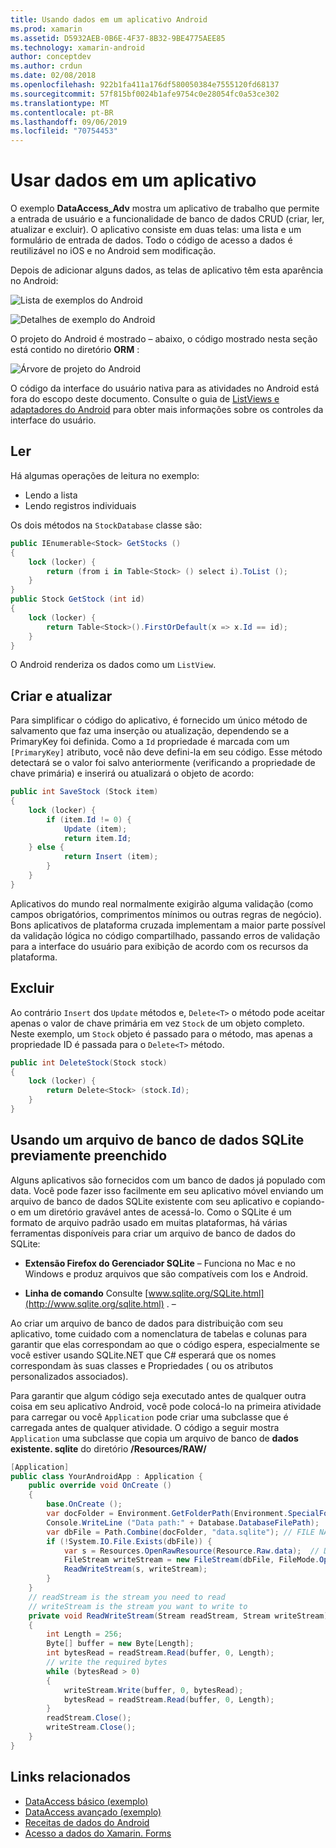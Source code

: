 ```yaml
---
title: Usando dados em um aplicativo Android
ms.prod: xamarin
ms.assetid: D5932AEB-0B6E-4F37-8B32-9BE4775AEE85
ms.technology: xamarin-android
author: conceptdev
ms.author: crdun
ms.date: 02/08/2018
ms.openlocfilehash: 922b1fa411a176df580050384e7555120fd68137
ms.sourcegitcommit: 57f815bf0024b1afe9754c0e28054fc0a53ce302
ms.translationtype: MT
ms.contentlocale: pt-BR
ms.lasthandoff: 09/06/2019
ms.locfileid: "70754453"
---
```

# <a name="using-data-in-an-app"></a>Usar dados em um aplicativo

O exemplo **DataAccess_Adv** mostra um aplicativo de trabalho que permite a entrada de usuário e a funcionalidade de banco de dados CRUD (criar, ler, atualizar e excluir). O aplicativo consiste em duas telas: uma lista e um formulário de entrada de dados. Todo o código de acesso a dados é reutilizável no iOS e no Android sem modificação.

Depois de adicionar alguns dados, as telas de aplicativo têm esta aparência no Android:

![Lista de exemplos do Android](using-data-in-an-app-images/image11.png "Lista de exemplos do Android")

![Detalhes de exemplo do Android](using-data-in-an-app-images/image12.png "Detalhes de exemplo do Android")

O projeto do Android é mostrado &ndash; abaixo, o código mostrado nesta seção está contido no diretório **ORM** :

![Árvore de projeto do Android](using-data-in-an-app-images/image14.png "Árvore de projeto do Android")

O código da interface do usuário nativa para as atividades no Android está fora do escopo deste documento. Consulte o guia de [ListViews e adaptadores do Android](~/android/user-interface/layouts/list-view/index.md) para obter mais informações sobre os controles da interface do usuário.

## <a name="read"></a>Ler

Há algumas operações de leitura no exemplo:

- Lendo a lista
- Lendo registros individuais

Os dois métodos na `StockDatabase` classe são:

```csharp
public IEnumerable<Stock> GetStocks ()
{
    lock (locker) {
        return (from i in Table<Stock> () select i).ToList ();
    }
}
public Stock GetStock (int id)
{
    lock (locker) {
        return Table<Stock>().FirstOrDefault(x => x.Id == id);
    }
}
```

O Android renderiza os dados como um `ListView`.

## <a name="create-and-update"></a>Criar e atualizar

Para simplificar o código do aplicativo, é fornecido um único método de salvamento que faz uma inserção ou atualização, dependendo se a PrimaryKey foi definida. Como a `Id` propriedade é marcada com um `[PrimaryKey]` atributo, você não deve defini-la em seu código. Esse método detectará se o valor foi salvo anteriormente (verificando a propriedade de chave primária) e inserirá ou atualizará o objeto de acordo:

```csharp
public int SaveStock (Stock item)
{
    lock (locker) {
        if (item.Id != 0) {
            Update (item);
            return item.Id;
    } else {
            return Insert (item);
        }
    }
}
```

Aplicativos do mundo real normalmente exigirão alguma validação (como campos obrigatórios, comprimentos mínimos ou outras regras de negócio). Bons aplicativos de plataforma cruzada implementam a maior parte possível da validação lógica no código compartilhado, passando erros de validação para a interface do usuário para exibição de acordo com os recursos da plataforma.

## <a name="delete"></a>Excluir

Ao contrário `Insert` dos `Update` métodos e, `Delete<T>` o método pode aceitar apenas o valor de chave primária em vez `Stock` de um objeto completo. Neste exemplo, um `Stock` objeto é passado para o método, mas apenas a propriedade ID é passada para o `Delete<T>` método.

```csharp
public int DeleteStock(Stock stock)
{
    lock (locker) {
        return Delete<Stock> (stock.Id);
    }
}
```

## <a name="using-a-pre-populated-sqlite-database-file"></a>Usando um arquivo de banco de dados SQLite previamente preenchido

Alguns aplicativos são fornecidos com um banco de dados já populado com data. Você pode fazer isso facilmente em seu aplicativo móvel enviando um arquivo de banco de dados SQLite existente com seu aplicativo e copiando-o em um diretório gravável antes de acessá-lo. Como o SQLite é um formato de arquivo padrão usado em muitas plataformas, há várias ferramentas disponíveis para criar um arquivo de banco de dados do SQLite:

- **Extensão Firefox do Gerenciador SQLite** &ndash; Funciona no Mac e no Windows e produz arquivos que são compatíveis com Ios e Android.

- **Linha de comando** Consulte [www.sqlite.org/SQLite.html](http://www.sqlite.org/sqlite.html) . &ndash;

Ao criar um arquivo de banco de dados para distribuição com seu aplicativo, tome cuidado com a nomenclatura de tabelas e colunas para garantir que elas correspondam ao que o código espera, especialmente se você estiver usando SQLite.NET que C# esperará que os nomes correspondam às suas classes e Propriedades ( ou os atributos personalizados associados).

Para garantir que algum código seja executado antes de qualquer outra coisa em seu aplicativo Android, você pode colocá-lo na primeira atividade para carregar ou você `Application` pode criar uma subclasse que é carregada antes de qualquer atividade. O código a seguir mostra `Application` uma subclasse que copia um arquivo de banco de **dados existente. sqlite** do diretório **/Resources/RAW/**

```csharp
[Application]
public class YourAndroidApp : Application {
    public override void OnCreate ()
    {
        base.OnCreate ();
        var docFolder = Environment.GetFolderPath(Environment.SpecialFolder.Personal);
        Console.WriteLine ("Data path:" + Database.DatabaseFilePath);
        var dbFile = Path.Combine(docFolder, "data.sqlite"); // FILE NAME TO USE WHEN COPIED
        if (!System.IO.File.Exists(dbFile)) {
            var s = Resources.OpenRawResource(Resource.Raw.data);  // DATA FILE RESOURCE ID
            FileStream writeStream = new FileStream(dbFile, FileMode.OpenOrCreate, FileAccess.Write);
            ReadWriteStream(s, writeStream);
        }
    }
    // readStream is the stream you need to read
    // writeStream is the stream you want to write to
    private void ReadWriteStream(Stream readStream, Stream writeStream)
    {
        int Length = 256;
        Byte[] buffer = new Byte[Length];
        int bytesRead = readStream.Read(buffer, 0, Length);
        // write the required bytes
        while (bytesRead > 0)
        {
            writeStream.Write(buffer, 0, bytesRead);
            bytesRead = readStream.Read(buffer, 0, Length);
        }
        readStream.Close();
        writeStream.Close();
    }
}
```

## <a name="related-links"></a>Links relacionados

- [DataAccess básico (exemplo)](https://github.com/xamarin/mobile-samples/tree/master/DataAccess/Basic)
- [DataAccess avançado (exemplo)](https://github.com/xamarin/mobile-samples/tree/master/DataAccess/Advanced)
- [Receitas de dados do Android](https://github.com/xamarin/recipes/tree/master/Recipes/android/data)
- [Acesso a dados do Xamarin. Forms](~/xamarin-forms/data-cloud/data/databases.md)

